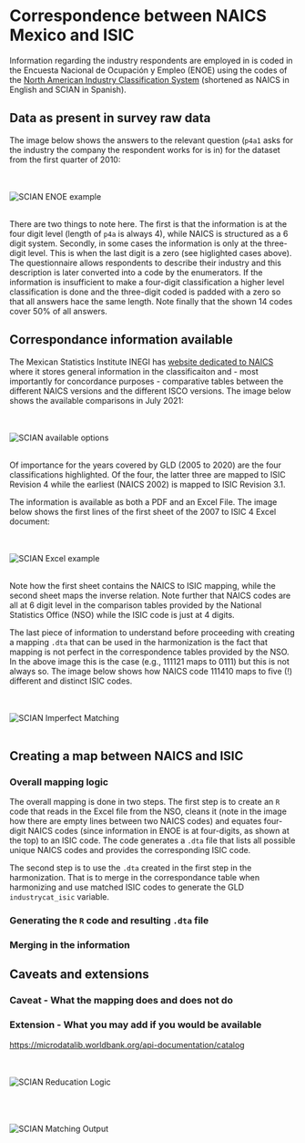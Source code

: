 # Correspondence between NAICS Mexico and ISIC

Information regarding the industry respondents are employed in is coded in the Encuesta Nacional de Ocupación y Empleo (ENOE) using the codes of the [North American Industry Classification System](http://en.www.inegi.org.mx/app/scian/) (shortened as NAICS in English and SCIAN in Spanish). 

## Data as present in survey raw data

The image below shows the answers to the relevant question (`p4a1` asks for the industry the company the respondent works for is in) for the dataset from the first quarter of 2010:

<br></br>
![SCIAN ENOE example](/Support/Country%20Survey%20Details/MEX/ENOE/images/scian_example_2010.PNG)
<br></br>

There are two things to note here. The first is that the information is at the four digit level (length of `p4a` is always 4), while NAICS is structured as a 6 digit system. Secondly, in some cases the information is only at the three-digit level. This is when the last digit is a zero (see higlighted cases above). The questionnaire allows respondents to describe their industry and this description is later converted into a code by the enumerators. If the information is insufficient to make a four-digit classification a higher level classification is done and the three-digit coded is padded with a zero so that all answers hace the same length. Note finally that the shown 14 codes cover 50% of all answers.

## Correspondance information available

The Mexican Statistics Institute INEGI has [website dedicated to NAICS](https://www.inegi.org.mx/app/scian/) where it stores general information in the classificaiton and - most importantly for concordance purposes -  comparative tables between the different NAICS versions and the different ISCO versions. The image below shows the available comparisons in July 2021:  

<br></br>
![SCIAN available options](/Support/Country%20Survey%20Details/MEX/ENOE/images/scian_options.PNG)
<br></br>

Of importance for the years covered by GLD (2005 to 2020) are the four classifications highlighted. Of the four, the latter three are mapped to ISIC Revision 4 while the earliest (NAICS 2002) is mapped to ISIC Revision 3.1.

The information is available as both a PDF and an Excel File. The image below shows the first lines of the first sheet of the 2007 to ISIC 4 Excel document:

<br></br>
![SCIAN Excel example](/Support/Country%20Survey%20Details/MEX/ENOE/images/scian_07_example_xlsx.PNG)
<br></br>

Note how the first sheet contains the NAICS to ISIC mapping, while the second sheet maps the inverse relation. Note further that NAICS codes are all at 6 digit level in the comparison tables provided by the National Statistics Office (NSO) while the ISIC code is just at 4 digits.

The last piece of information to understand before proceeding with creating a mapping `.dta` that can be used in the harmonization is the fact that mapping is not perfect in the correspondence tables provided by the NSO. In the above image this is the case (e.g., 111121 maps to 0111) but this is not always so. The image below shows how NAICS code 111410 maps to five (!) different and distinct ISIC codes.

<br></br>
![SCIAN Imperfect Matching](/Support/Country%20Survey%20Details/MEX/ENOE/images/scian_imperfect_match.PNG)
<br></br>

## Creating a map between NAICS and ISIC

### Overall mapping logic

The overall mapping is done in two steps. The first step is to create an `R` code that reads in the Excel file from the NSO, cleans it (note in the image how there are empty lines between two NAICS codes) and equates four-digit NAICS codes (since information in ENOE is at four-digits, as shown at the top) to an ISIC code. The code generates a `.dta` file that lists all possible unique NAICS codes and provides the corresponding ISIC code.

The second step is to use the `.dta` created in the first step in the harmonization. That is to merge in the correspondance table when harmonizing and use matched ISIC codes to generate the GLD `industrycat_isic` variable.

### Generating the `R` code and resulting `.dta` file

### Merging in the information


## Caveats and extensions

### Caveat - What the mapping does and does not do

### Extension - What you may add if you would be available
https://microdatalib.worldbank.org/api-documentation/catalog



<br></br>
![SCIAN Reducation Logic](/Support/Country%20Survey%20Details/MEX/ENOE/images/reduced_scian_matching.PNG)
<br></br>

<br></br>
![SCIAN Matching Output](/Support/Country%20Survey%20Details/MEX/ENOE/images/example_concordance_output.PNG)
<br></br>
